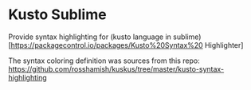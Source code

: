 # Kusto Sublime
Provide syntax highlighting for (kusto language in sublime)[https://packagecontrol.io/packages/Kusto%20Syntax%20 Highlighter] 



The syntax coloring definition was sources from this repo: https://github.com/rosshamish/kuskus/tree/master/kusto-syntax-highlighting
